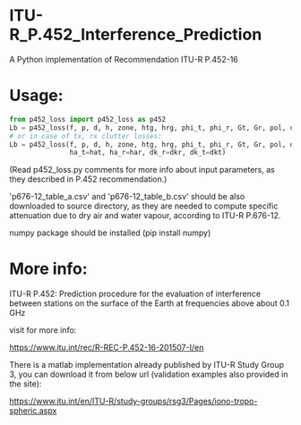 # ITU-R_P.452_Interference_Prediction
A Python implementation of Recommendation ITU-R P.452-16



# Usage:

```python
from p452_loss import p452_loss as p452
Lb = p452_loss(f, p, d, h, zone, htg, hrg, phi_t, phi_r, Gt, Gr, pol, dct, dcr, DN, N0, pressure, temp)
# or in case of tx, rx clutter losses:
Lb = p452_loss(f, p, d, h, zone, htg, hrg, phi_t, phi_r, Gt, Gr, pol, dct, dcr, DN, N0, pressure, temp,
               ha_t=hat, ha_r=har, dk_r=dkr, dk_t=dkt)

```
(Read p452_loss.py comments for more info about input parameters, as they described in P.452 recommendation.)


'p676-12_table_a.csv' and 'p676-12_table_b.csv' should be also downloaded to source directory, as they are needed to compute specific attenuation due to dry air and water vapour, according to ITU-R P.676-12. 

numpy package should be installed (pip install numpy)





# More info:
ITU-R P.452: Prediction procedure for the evaluation of interference between stations on the surface of the Earth at frequencies above about 0.1 GHz

visit for more info: 

https://www.itu.int/rec/R-REC-P.452-16-201507-I/en


There is a matlab implementation already published by ITU-R Study Group 3, you can download it from below url (validation examples also provided in the site):

https://www.itu.int/en/ITU-R/study-groups/rsg3/Pages/iono-tropo-spheric.aspx
